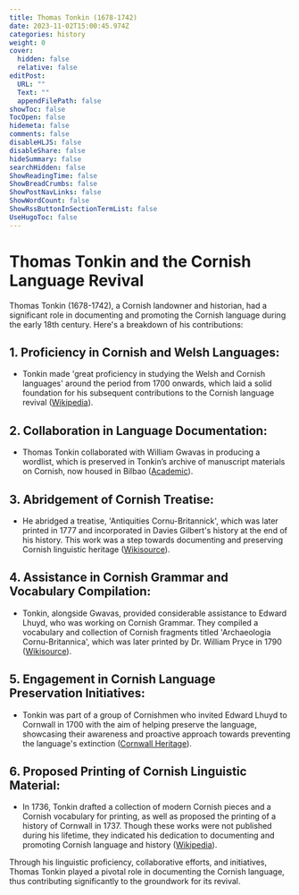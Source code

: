 ```yaml
---
title: Thomas Tonkin (1678-1742)
date: 2023-11-02T15:00:45.974Z
categories: history
weight: 0
cover:
  hidden: false
  relative: false
editPost:
  URL: ""
  Text: ""
  appendFilePath: false
showToc: false
TocOpen: false
hidemeta: false
comments: false
disableHLJS: false
disableShare: false
hideSummary: false
searchHidden: false
ShowReadingTime: false
ShowBreadCrumbs: false
ShowPostNavLinks: false
ShowWordCount: false
ShowRssButtonInSectionTermList: false
UseHugoToc: false
---
```

# Thomas Tonkin and the Cornish Language Revival

Thomas Tonkin (1678-1742), a Cornish landowner and historian, had a significant role in documenting and promoting the Cornish language during the early 18th century. Here's a breakdown of his contributions:

## 1. **Proficiency in Cornish and Welsh Languages**:
   - Tonkin made 'great proficiency in studying the Welsh and Cornish languages' around the period from 1700 onwards, which laid a solid foundation for his subsequent contributions to the Cornish language revival ([Wikipedia](https://en.wikipedia.org/wiki/Thomas_Tonkin)).

## 2. **Collaboration in Language Documentation**:
   - Thomas Tonkin collaborated with William Gwavas in producing a wordlist, which is preserved in Tonkin’s archive of manuscript materials on Cornish, now housed in Bilbao ([Academic](https://academic.oup.com)).

## 3. **Abridgement of Cornish Treatise**:
   - He abridged a treatise, 'Antiquities Cornu-Britannick', which was later printed in 1777 and incorporated in Davies Gilbert's history at the end of his history. This work was a step towards documenting and preserving Cornish linguistic heritage ([Wikisource](https://en.wikisource.org/wiki/Page:A_handbook_of_the_Cornish_language;_Chiefly_in_its_latest_stages_...)).

## 4. **Assistance in Cornish Grammar and Vocabulary Compilation**:
   - Tonkin, alongside Gwavas, provided considerable assistance to Edward Lhuyd, who was working on Cornish Grammar. They compiled a vocabulary and collection of Cornish fragments titled 'Archaeologia Cornu-Britannica', which was later printed by Dr. William Pryce in 1790 ([Wikisource](https://en.wikisource.org/wiki/Page:A_handbook_of_the_Cornish_language;_Chiefly_in_its_latest_stages_...)).

## 5. **Engagement in Cornish Language Preservation Initiatives**:
   - Tonkin was part of a group of Cornishmen who invited Edward Lhuyd to Cornwall in 1700 with the aim of helping preserve the language, showcasing their awareness and proactive approach towards preventing the language's extinction ([Cornwall Heritage](https://www.cornwallheritage.com)).

## 6. **Proposed Printing of Cornish Linguistic Material**:
   - In 1736, Tonkin drafted a collection of modern Cornish pieces and a Cornish vocabulary for printing, as well as proposed the printing of a history of Cornwall in 1737. Though these works were not published during his lifetime, they indicated his dedication to documenting and promoting Cornish language and history ([Wikipedia](https://en.wikipedia.org/wiki/Thomas_Tonkin)).

Through his linguistic proficiency, collaborative efforts, and initiatives, Thomas Tonkin played a pivotal role in documenting the Cornish language, thus contributing significantly to the groundwork for its revival.
